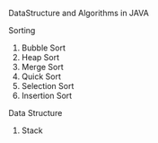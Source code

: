 DataStructure and Algorithms in JAVA

Sorting

1. Bubble Sort
2. Heap Sort
3. Merge Sort
4. Quick Sort
5. Selection Sort
6. Insertion Sort

Data Structure
1. Stack
